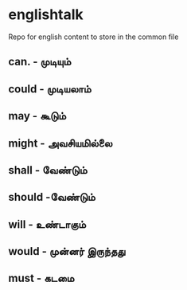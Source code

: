 # englishtalk
Repo for english content to store in the common file 

## can.   - முடியும்

## could  - முடியலாம்

## may    - கூடும்

## might  - அவசியமில்லை 

## shall  - வேண்டும்

## should -வேண்டும்

## will   - உண்டாகும்

## would  - முன்னர் இருந்தது

## must   - கடமை